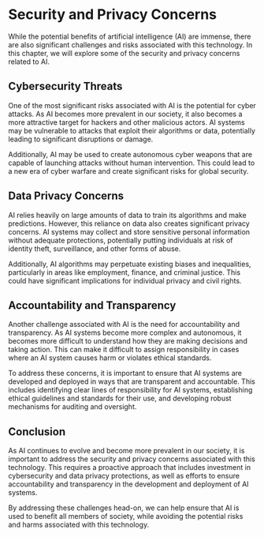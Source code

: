Security and Privacy Concerns
=================================================================================

While the potential benefits of artificial intelligence (AI) are immense, there are also significant challenges and risks associated with this technology. In this chapter, we will explore some of the security and privacy concerns related to AI.

Cybersecurity Threats
---------------------

One of the most significant risks associated with AI is the potential for cyber attacks. As AI becomes more prevalent in our society, it also becomes a more attractive target for hackers and other malicious actors. AI systems may be vulnerable to attacks that exploit their algorithms or data, potentially leading to significant disruptions or damage.

Additionally, AI may be used to create autonomous cyber weapons that are capable of launching attacks without human intervention. This could lead to a new era of cyber warfare and create significant risks for global security.

Data Privacy Concerns
---------------------

AI relies heavily on large amounts of data to train its algorithms and make predictions. However, this reliance on data also creates significant privacy concerns. AI systems may collect and store sensitive personal information without adequate protections, potentially putting individuals at risk of identity theft, surveillance, and other forms of abuse.

Additionally, AI algorithms may perpetuate existing biases and inequalities, particularly in areas like employment, finance, and criminal justice. This could have significant implications for individual privacy and civil rights.

Accountability and Transparency
-------------------------------

Another challenge associated with AI is the need for accountability and transparency. As AI systems become more complex and autonomous, it becomes more difficult to understand how they are making decisions and taking action. This can make it difficult to assign responsibility in cases where an AI system causes harm or violates ethical standards.

To address these concerns, it is important to ensure that AI systems are developed and deployed in ways that are transparent and accountable. This includes identifying clear lines of responsibility for AI systems, establishing ethical guidelines and standards for their use, and developing robust mechanisms for auditing and oversight.

Conclusion
----------

As AI continues to evolve and become more prevalent in our society, it is important to address the security and privacy concerns associated with this technology. This requires a proactive approach that includes investment in cybersecurity and data privacy protections, as well as efforts to ensure accountability and transparency in the development and deployment of AI systems.

By addressing these challenges head-on, we can help ensure that AI is used to benefit all members of society, while avoiding the potential risks and harms associated with this technology.
